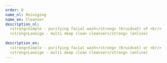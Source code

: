 ```yaml
---
order: 0
name_nl: Reiniging
name_en: Cleanser
description_nl:
  <strong>Simple - purifying facial wash</strong> (Kruidvat) of <br/> 
  <strong>Laneige - multi deep clean cleanser</strong> (online)
  
description_en:
  <strong>Simple - purifying facial wash</strong> (Kruidvat) or <br/> 
  <strong>Laneige - multi deep clean cleanser</strong> (online)
---
```

